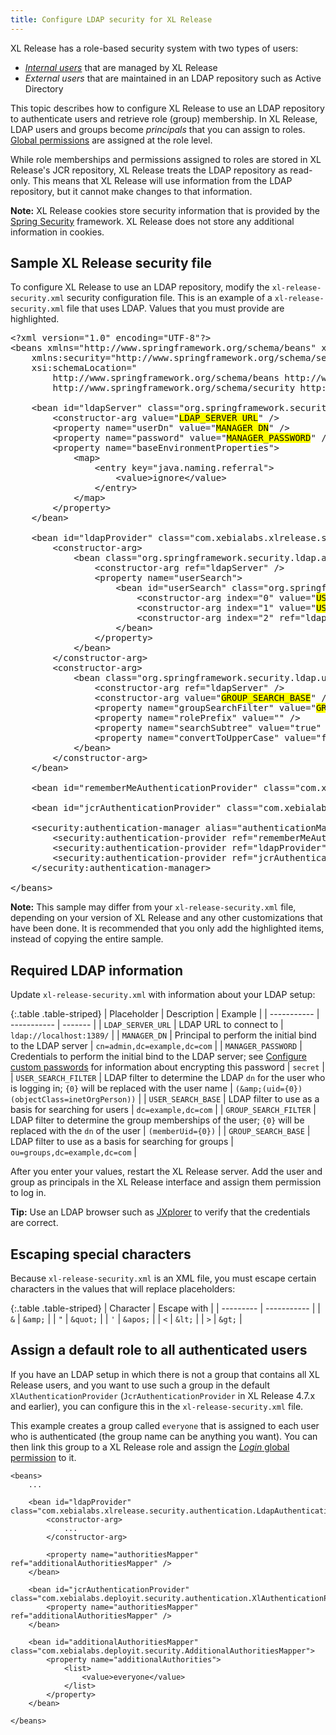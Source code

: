```yaml
---
title: Configure LDAP security for XL Release
---
```


XL Release has a role-based security system with two types of users:

* [_Internal users_](/xl-release/how-to/configure-user-settings.html) that are managed by XL Release
* _External users_ that are maintained in an LDAP repository such as Active Directory

This topic describes how to configure XL Release to use an LDAP repository to authenticate users and retrieve role (group) membership. In XL Release, LDAP users and groups become *principals* that you can assign to roles. [Global permissions](/xl-release/how-to/configure-permissions.html) are assigned at the role level.

While role memberships and permissions assigned to roles are stored in XL Release's JCR repository, XL Release treats the LDAP repository as read-only. This means that XL Release will use information from the LDAP repository, but it cannot make changes to that information.

**Note:** XL Release cookies store security information that is provided by the [Spring Security](http://projects.spring.io/spring-security/) framework. XL Release does not store any additional information in cookies.

## Sample XL Release security file

To configure XL Release to use an LDAP repository, modify the `xl-release-security.xml` security configuration file. This is an example of a `xl-release-security.xml` file that uses LDAP. Values that you must provide are highlighted.

<pre>
&lt;?xml version="1.0" encoding="UTF-8"?&gt;
&lt;beans xmlns="http://www.springframework.org/schema/beans" xmlns:xsi="http://www.w3.org/2001/XMLSchema-instance"
    xmlns:security="http://www.springframework.org/schema/security"
    xsi:schemaLocation="
        http://www.springframework.org/schema/beans http://www.springframework.org/schema/beans/spring-beans.xsd
        http://www.springframework.org/schema/security http://www.springframework.org/schema/security/spring-security.xsd"&gt;

    &lt;bean id="ldapServer" class="org.springframework.security.ldap.DefaultSpringSecurityContextSource"&gt;
        &lt;constructor-arg value="<mark>LDAP_SERVER_URL</mark>" /&gt;
        &lt;property name="userDn" value="<mark>MANAGER_DN</mark>" /&gt;
        &lt;property name="password" value="<mark>MANAGER_PASSWORD</mark>" /&gt;
        &lt;property name="baseEnvironmentProperties"&gt;
            &lt;map&gt;
                &lt;entry key="java.naming.referral"&gt;
                    &lt;value&gt;ignore&lt;/value&gt;
                &lt;/entry&gt;
            &lt;/map&gt;
        &lt;/property&gt;
    &lt;/bean&gt;

    &lt;bean id="ldapProvider" class="com.xebialabs.xlrelease.security.authentication.LdapAuthenticationProvider"&gt;
        &lt;constructor-arg&gt;
            &lt;bean class="org.springframework.security.ldap.authentication.BindAuthenticator"&gt;
                &lt;constructor-arg ref="ldapServer" /&gt;
                &lt;property name="userSearch"&gt;
                    &lt;bean id="userSearch" class="org.springframework.security.ldap.search.FilterBasedLdapUserSearch"&gt;
                        &lt;constructor-arg index="0" value="<mark>USER_SEARCH_BASE</mark>" /&gt;
                        &lt;constructor-arg index="1" value="<mark>USER_SEARCH_FILTER</mark>" /&gt;
                        &lt;constructor-arg index="2" ref="ldapServer" /&gt;
                    &lt;/bean&gt;
                &lt;/property&gt;
            &lt;/bean&gt;
        &lt;/constructor-arg&gt;
        &lt;constructor-arg&gt;
            &lt;bean class="org.springframework.security.ldap.userdetails.DefaultLdapAuthoritiesPopulator"&gt;
                &lt;constructor-arg ref="ldapServer" /&gt;
                &lt;constructor-arg value="<mark>GROUP_SEARCH_BASE</mark>" /&gt;
                &lt;property name="groupSearchFilter" value="<mark>GROUP_SEARCH_FILTER</mark>" /&gt;
                &lt;property name="rolePrefix" value="" /&gt;
                &lt;property name="searchSubtree" value="true" /&gt;
                &lt;property name="convertToUpperCase" value="false" /&gt;
            &lt;/bean&gt;
        &lt;/constructor-arg&gt;
    &lt;/bean&gt;

    &lt;bean id="rememberMeAuthenticationProvider" class="com.xebialabs.deployit.security.authentication.RememberMeAuthenticationProvider"/&gt;

    &lt;bean id="jcrAuthenticationProvider" class="com.xebialabs.deployit.security.authentication.XlAuthenticationProvider"/&gt;

    &lt;security:authentication-manager alias="authenticationManager"&gt;
        &lt;security:authentication-provider ref="rememberMeAuthenticationProvider" /&gt;
        &lt;security:authentication-provider ref="ldapProvider" /&gt;
        &lt;security:authentication-provider ref="jcrAuthenticationProvider"/&gt;
    &lt;/security:authentication-manager&gt;

&lt;/beans&gt;
</pre>

**Note:** This sample may differ from your `xl-release-security.xml` file, depending on your version of XL Release and any other customizations that have been done. It is recommended that you only add the highlighted items, instead of copying the entire sample.

## Required LDAP information

Update `xl-release-security.xml` with information about your LDAP setup:

{:.table .table-striped}
| Placeholder | Description | Example |
| ----------- | ----------- | ------- |
| `LDAP_SERVER_URL` | LDAP URL to connect to | `ldap://localhost:1389/` |
| `MANAGER_DN` | Principal to perform the initial bind to the LDAP server | `cn=admin,dc=example,dc=com` |
| `MANAGER_PASSWORD` | Credentials to perform the initial bind to the LDAP server; see [Configure custom passwords](/xl-release/how-to/changing-passwords-in-xl-release.html#configure-custom-passwords) for information about encrypting this password | `secret` |
| `USER_SEARCH_FILTER` | LDAP filter to determine the LDAP `dn` for the user who is logging in; `{0}` will be replaced with the user name | `(&amp;(uid={0})(objectClass=inetOrgPerson))` |
| `USER_SEARCH_BASE` | LDAP filter to use as a basis for searching for users | `dc=example,dc=com` |
| `GROUP_SEARCH_FILTER` | LDAP filter to determine the group memberships of the user; `{0}` will be replaced with the `dn` of the user | `(memberUid={0})` |
| `GROUP_SEARCH_BASE` | LDAP filter to use as a basis for searching for groups | `ou=groups,dc=example,dc=com` |

After you enter your values, restart the XL Release server. Add the user and group as principals in the XL Release interface and assign them permission to log in.

**Tip:** Use an LDAP browser such as [JXplorer](http://jxplorer.org/) to verify that the credentials are correct.

## Escaping special characters

Because `xl-release-security.xml` is an XML file, you must escape certain characters in the values that will replace placeholders:

{:.table .table-striped}
| Character | Escape with |
| --------- | ----------- |
| `&` | `&amp;` |
| `"` | `&quot;` |
| `'` | `&apos;` |
| `<` | `&lt;` |
| `>` | `&gt;` |

## Assign a default role to all authenticated users

If you have an LDAP setup in which there is not a group that contains all XL Release users, and you want to use such a group in the default `XlAuthenticationProvider` (`JcrAuthenticationProvider` in XL Release 4.7.x and earlier), you can configure this in the `xl-release-security.xml` file.

This example creates a group called `everyone` that is assigned to each user who is authenticated (the group name can be anything you want). You can then link this group to a XL Release role and assign the [*Login* global permission](/xl-release/how-to/configure-permissions.html) to it.

    <beans>
        ...

        <bean id="ldapProvider" class="com.xebialabs.xlrelease.security.authentication.LdapAuthenticationProvider">
            <constructor-arg>
                ...
            </constructor-arg>

            <property name="authoritiesMapper" ref="additionalAuthoritiesMapper" />
        </bean>

        <bean id="jcrAuthenticationProvider" class="com.xebialabs.deployit.security.authentication.XlAuthenticationProvider">
            <property name="authoritiesMapper" ref="additionalAuthoritiesMapper" />
        </bean>

        <bean id="additionalAuthoritiesMapper" class="com.xebialabs.deployit.security.AdditionalAuthoritiesMapper">
            <property name="additionalAuthorities">
                <list>
                    <value>everyone</value>
                </list>
            </property>
        </bean>

    </beans>
